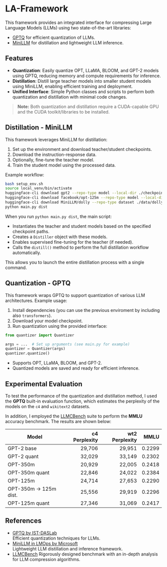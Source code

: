 # LA-Framework

This framework provides an integrated interface for compressing Large Language Models (LLMs) using two state-of-the-art libraries:

- [GPTQ](https://github.com/IST-DASLab/gptq) for efficient quantization of LLMs.
- [MiniLLM](https://github.com/microsoft/LMOps/tree/main/minillm) for distillation and lightweight LLM inference.

## Features

- **Quantization**: Easily quantize OPT, LLaMA, BLOOM, and GPT-2 models using GPTQ, reducing memory and compute requirements for inference.
- **Distillation**: Distill large teacher models into smaller student models using MiniLLM, enabling efficient training and deployment.
- **Unified Interface**: Simple Python classes and scripts to perform both quantization and distillation with minimal code changes.

> **Note:** Both quantization and distillation require a CUDA-capable GPU and the CUDA toolkit/libraries to be installed.

## Distillation - MiniLLM

This framework leverages MiniLLM for distillation:

1. Set up the environment and download teacher/student checkpoints.
2. Download the instruction-response data.
3. Optionally, fine-tune the teacher model.
4. Train the student model using the processed data.

Example workflow:

```bash
bash setup_env.sh
source local_venv/bin/activate
huggingface-cli download gpt2 --repo-type model --local-dir ./checkpoints/gpt2-base
huggingface-cli download facebook/opt-125m --repo-type model --local-dir ./checkpoints/facebook-125m
huggingface-cli download MiniLLM/dolly --repo-type dataset ./data/dolly/
python main.py dist
```

When you run `python main.py dist`, the main script:
- Instantiates the teacher and student models based on the specified checkpoint paths.
- Creates a `Distiller` object with these models.
- Enables supervised fine-tuning for the teacher (if needed).
- Calls the `distill()` method to perform the full distillation workflow automatically.

This allows you to launch the entire distillation process with a single command.

## Quantization - GPTQ

This framework wraps GPTQ to support quantization of various LLM architectures. Example usage:

1. Install dependencies (you can use the previous enviroment by including also `transformers`).
2. Download your model checkpoint.
3. Run quantization using the provided interface:

```python
from quantizer import Quantizer

args = ...  # Set up arguments (see main.py for example)
quantizer = Quantizer(args)
quantizer.quantize()
```

- Supports OPT, LLaMA, BLOOM, and GPT-2.
- Quantized models are saved and ready for efficient inference.

## Experimental Evaluation

To test the performance of the quantization and distillation method, I used the **GPTQ** built-in evaluation function, which estimates the perplexity of the models on the `c4` and `wikitext2` datasets.

In addition, I employed the [LLMCBench](https://github.com/AboveParadise/LLMCBench/) suite to perform the **MMLU** accuracy benchmark. The results are shown below:

| Model                  | c4 Perplexity | wt2 Perplexity | MMLU    |
|------------------------|--------------:|---------------:|--------:|
| GPT-2 base             | 29,706        | 29,951         | 0.2299  |
| GPT-2 quant            | 32,029        | 33,149         | 0.2302  |
| OPT-350m               | 20,929        | 22,005         | 0.2418  |
| OPT-350m quant         | 22,846        | 24,022         | 0.2384  |
| OPT-125m               | 24,714        | 27,653         | 0.2290  |
| OPT-350m → 125m dist.  | 25,556        | 29,919         | 0.2296  |
| OPT-125m quant         | 27,346        | 31,069         | 0.2417  |



## References

- [GPTQ by IST-DASLab](https://github.com/IST-DASLab/gptq)  
  Efficient quantization techniques for LLMs.
- [MiniLLM in LMOps by Microsoft](https://github.com/microsoft/LMOps/tree/main/minillm)  
  Lightweight LLM distillation and inference framework.
- [LLMCBench](https://github.com/AboveParadise/LLMCBench/)
  Rigorously designed benchmark with an in-depth analysis for LLM compression algorithms.